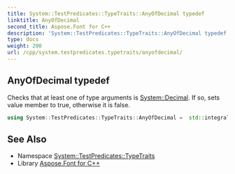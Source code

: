 ```yaml
---
title: System::TestPredicates::TypeTraits::AnyOfDecimal typedef
linktitle: AnyOfDecimal
second_title: Aspose.Font for C++
description: 'System::TestPredicates::TypeTraits::AnyOfDecimal typedef. Checks that at least one of type arguments is System::Decimal. If so, sets value member to true, otherwise it is false in C++.'
type: docs
weight: 200
url: /cpp/system.testpredicates.typetraits/anyofdecimal/
---
```

## AnyOfDecimal typedef


Checks that at least one of type arguments is [System::Decimal](../../system/decimal/). If so, sets value member to true, otherwise it is false.

```cpp
using System::TestPredicates::TypeTraits::AnyOfDecimal =  std::integral_constant<bool, std::is_same<T1, System::Decimal>::value || std::is_same<T2, System::Decimal>::value>
```


## See Also

* Namespace [System::TestPredicates::TypeTraits](../)
* Library [Aspose.Font for C++](../../)
